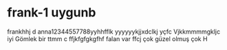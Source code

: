 # frank-1 uygunb
frankhhj  d
anna12344557788yyhhfflk
yyyyyykjjxdclkj
yçfc
Vjkkmmmmgkljc iyi 
Gömlek bir 
ttmm c ffjkfgfgkgfhf
  falan var 
  ffcj
çok güzel olmuş çok 
H
